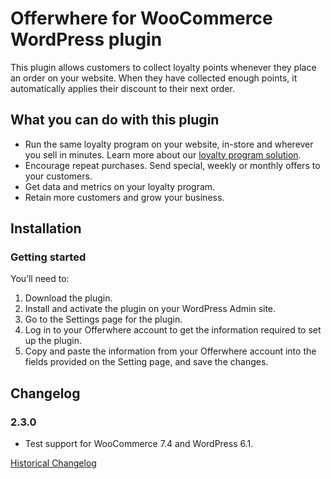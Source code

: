 # Offerwhere for WooCommerce WordPress plugin

This plugin allows customers to collect loyalty points whenever they place an order on your website. When they have
collected enough points, it automatically applies their discount to their next order.

## What you can do with this plugin

* Run the same loyalty program on your website, in-store and wherever you sell in minutes. Learn more about
  our [loyalty program solution](https://www.offerwhere.com/grow-business/loyalty-programs).
* Encourage repeat purchases. Send special, weekly or monthly offers to your customers.
* Get data and metrics on your loyalty program.
* Retain more customers and grow your business.

## Installation

### Getting started

You’ll need to:

1. Download the plugin.
2. Install and activate the plugin on your WordPress Admin site.
3. Go to the Settings page for the plugin.
4. Log in to your Offerwhere account to get the information required to set up the plugin.
5. Copy and paste the information from your Offerwhere account into the fields provided on the Setting page, and save
   the changes.

## Changelog

### 2.3.0

* Test support for WooCommerce 7.4 and WordPress 6.1.

[Historical Changelog](https://raw.githubusercontent.com/tosin-ogunrinde/offerwhere-for-woocommerce-wordpress-plugin/master/offerwhere-for-woocommerce/CHANGELOG.txt)
